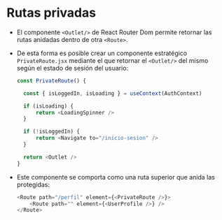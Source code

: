 # Rutas privadas
- El componente `<Outlet/>` de React Router Dom permite retornar las rutas anidadas dentro de otra `<Route>`. 
- De esta forma es posible crear un componente estratégico `PrivateRoute.jsx` mediante el que retornar el `<Outlet/>` del mismo según el estado de sesión del usuario:

  ````javascript
  const PrivateRoute() {

    const { isLoggedIn, isLoading } = useContext(AuthContext)

    if (isLoading) {
        return <LoadingSpinner />
    }

    if (!isLoggedIn) {
        return <Navigate to="/inicio-sesion" />
    }

    return <Outlet />
  }
  ````
- Este componente se comporta como una ruta superior que anida las protegidas:
  ````javascript
  <Route path="/perfil" element={<PrivateRoute />}>
      <Route path="" element={<UserProfile />} />
  </Route>
  ````
